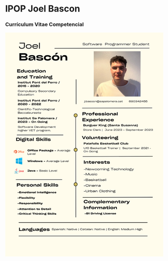 # IPOP Joel Bascon

### Currículum Vitae Competencial

![CV Joel](https://github.com/jbascon/daw-ipop/blob/main/CVJoel.png)
